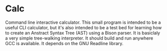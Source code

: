 # Calc
Command line interactive calculator. This small program is intended to be a useful CLI calculator, but it's also intended to be a test bed for learning how to create an Anstract Syntax Tree (AST) using a Bison parser. It is basiclaly a very simple tree-walking interpreter. It should build and run anywhere GCC is available. It depends on the GNU Readline library. 
